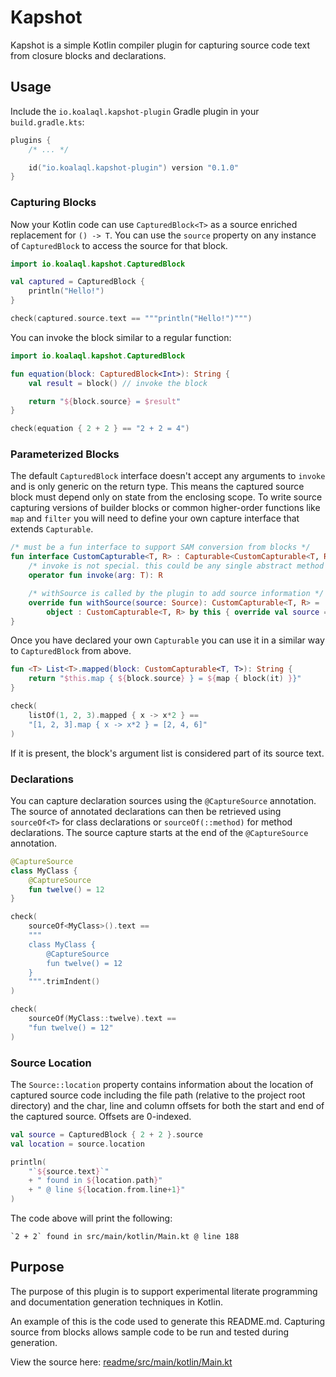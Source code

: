 # Kapshot
Kapshot is a simple Kotlin compiler plugin for capturing source code text from closure blocks and declarations.

## Usage

Include the `io.koalaql.kapshot-plugin` Gradle plugin in your `build.gradle.kts`:

```kotlin
plugins {
    /* ... */

    id("io.koalaql.kapshot-plugin") version "0.1.0"
}
```

### Capturing Blocks

Now your Kotlin code can use `CapturedBlock<T>` as a source enriched replacement for `() -> T`.
You can use the `source` property on any instance of
`CapturedBlock` to access the source for that block.

```kotlin
import io.koalaql.kapshot.CapturedBlock

val captured = CapturedBlock {
    println("Hello!")
}

check(captured.source.text == """println("Hello!")""")
```

You can invoke the block similar to a regular function: 

```kotlin
import io.koalaql.kapshot.CapturedBlock

fun equation(block: CapturedBlock<Int>): String {
    val result = block() // invoke the block

    return "${block.source} = $result"
}

check(equation { 2 + 2 } == "2 + 2 = 4")
```

### Parameterized Blocks

The default `CapturedBlock` interface doesn't accept any
arguments to `invoke` and is only generic on the return type. This
means the captured source block must depend only on state from the
enclosing scope. To write source capturing versions of builder blocks
or common higher-order functions like `map` and `filter` you will
need to define your own capture interface that extends `Capturable`.

```kotlin
/* must be a fun interface to support SAM conversion from blocks */
fun interface CustomCapturable<T, R> : Capturable<CustomCapturable<T, R>> {
    /* invoke is not special. this could be any single abstract method */
    operator fun invoke(arg: T): R

    /* withSource is called by the plugin to add source information */
    override fun withSource(source: Source): CustomCapturable<T, R> =
        object : CustomCapturable<T, R> by this { override val source = source }
}
```

Once you have declared your own `Capturable` you can use it
in a similar way to `CapturedBlock` from above.

```kotlin
fun <T> List<T>.mapped(block: CustomCapturable<T, T>): String {
    return "$this.map { ${block.source} } = ${map { block(it) }}"
}

check(
    listOf(1, 2, 3).mapped { x -> x*2 } ==
    "[1, 2, 3].map { x -> x*2 } = [2, 4, 6]"
)
```

If it is present, the block's argument list is considered part of its source text.
 
### Declarations

You can capture declaration sources using the `@CaptureSource`
annotation. The source of annotated declarations can then be retrieved using
`sourceOf<T>` for class declarations or `sourceOf(::method)` for method
declarations. The source capture starts at the end of the `@CaptureSource`
annotation.

```kotlin
@CaptureSource
class MyClass {
    @CaptureSource
    fun twelve() = 12
}

check(
    sourceOf<MyClass>().text ==
    """
    class MyClass {
        @CaptureSource
        fun twelve() = 12
    }
    """.trimIndent()
)

check(
    sourceOf(MyClass::twelve).text ==
    "fun twelve() = 12"
)
```

### Source Location
 
The `Source::location` property
contains information about the location of captured source code
including the file path (relative to the project root directory)
and the char, line and column offsets for both the start
and end of the captured source. Offsets are 0-indexed.



```kotlin
val source = CapturedBlock { 2 + 2 }.source
val location = source.location

println(
    "`${source.text}`"
    + " found in ${location.path}"
    + " @ line ${location.from.line+1}"
)
```

The code above will print the following:

```
`2 + 2` found in src/main/kotlin/Main.kt @ line 188
```



## Purpose

The purpose of this plugin is to support experimental literate
programming and documentation generation techniques in Kotlin.

An example of this is the code used to generate this README.md.
Capturing source from blocks allows sample code to be run and
tested during generation.

View the source here: [readme/src/main/kotlin/Main.kt](readme/src/main/kotlin/Main.kt)
